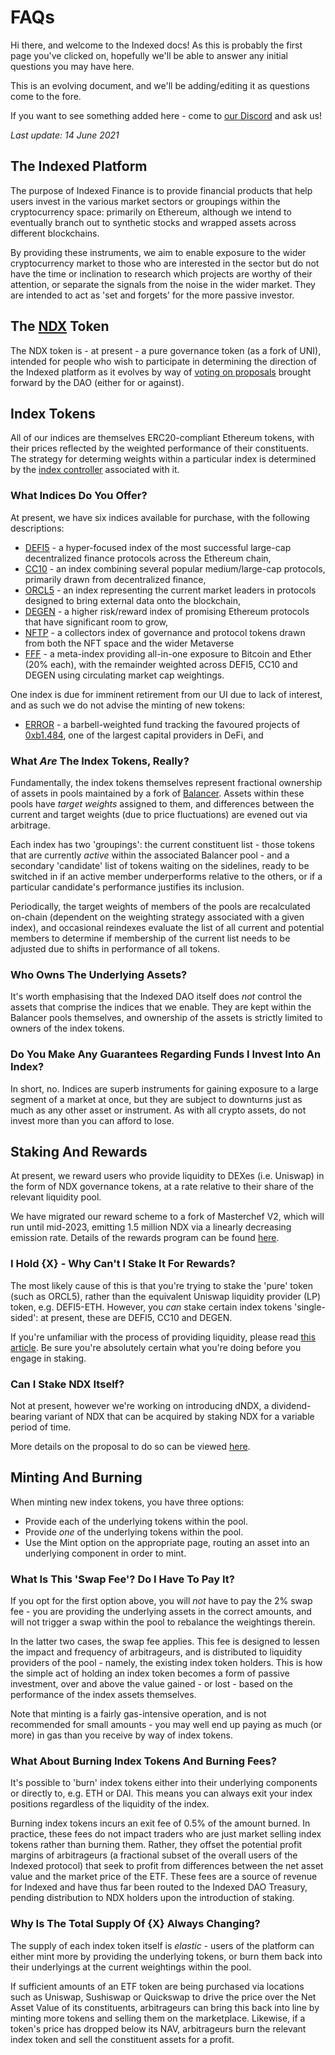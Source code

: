 # FAQs

Hi there, and welcome to the Indexed docs! As this is probably the first page you've clicked on, hopefully we'll be able to answer any initial questions you may have here.

This is an evolving document, and we'll be adding/editing it as questions come to the fore.

If you want to see something added here - come to [our Discord](https://discord.gg/jaeSTNPNt9) and ask us!

*Last update: 14 June 2021*

## The Indexed Platform

The purpose of Indexed Finance is to provide financial products that help users invest in the various market sectors or groupings within the cryptocurrency space: primarily on Ethereum, although we intend to eventually branch out to synthetic stocks and wrapped assets across different blockchains.

By providing these instruments, we aim to enable exposure to the wider cryptocurrency market to those who are interested in the sector but do not have the time or inclination to research which projects are worthy of their attention, or separate the signals from the noise in the wider market. They are intended to act as 'set and forgets' for the more passive investor.

## The [NDX](https://www.coingecko.com/en/coins/indexed-finance) Token

The NDX token is - at present - a pure governance token (as a fork of UNI), intended for people who wish to participate in determining the direction of the Indexed platform as it evolves by way of [voting on proposals](https://www.withtally.com/governance/indexed) brought forward by the DAO (either for or against).

## Index Tokens

All of our indices are themselves ERC20-compliant Ethereum tokens, with their prices reflected by the weighted performance of their constituents. The strategy for determing weights within a particular index is determined by the [index controller](../protocol/index-controller.md) associated with it.

### What Indices Do You Offer?

At present, we have six indices available for purchase, with the following descriptions:

* [DEFI5](https://www.coingecko.com/en/coins/defi-top-5-index) - a hyper-focused index of the most successful large-cap decentralized finance protocols across the Ethereum chain,
* [CC10](https://www.coingecko.com/en/coins/cryptocurrency-top-10-index) - an index combining several popular medium/large-cap protocols, primarily drawn from decentralized finance,
* [ORCL5](https://www.coingecko.com/en/coins/oracle-top-5-index) - an index representing the current market leaders in protocols designed to bring external data onto the blockchain,
* [DEGEN](https://www.coingecko.com/en/coins/degen-index) - a higher risk/reward index of promising Ethereum protocols that have significant room to grow,
* [NFTP](https://www.coingecko.com/en/coins/nft-platform-index) - a collectors index of governance and protocol tokens drawn from both the NFT space and the wider Metaverse
* [FFF](https://www.coingecko.com/en/coins/future-of-finance-fund) - a meta-index providing all-in-one exposure to Bitcoin and Ether (20% each), with the remainder weighted across DEFI5, CC10 and DEGEN using circulating market cap weightings.

One index is due for imminent retirement from our UI due to lack of interest, and as such we do not advise the minting of new tokens:

* [ERROR](https://www.coingecko.com/en/coins/484-fund) - a barbell-weighted fund tracking the favoured projects of [0xb1.484](https://etherscan.io/address/0xb1adceddb2941033a090dd166a462fe1c2029484), one of the largest capital providers in DeFi, and

### What _Are_ The Index Tokens, Really?

Fundamentally, the index tokens themselves represent fractional ownership of assets in pools maintained by a fork of [Balancer](https://balancer.finance/whitepaper/). Assets within these pools have _target weights_ assigned to them, and differences between the current and target weights (due to price fluctuations) are evened out via arbitrage.

Each index has two 'groupings': the current constituent list - those tokens that are currently _active_ within the associated Balancer pool - and a secondary 'candidate' list of tokens waiting on the sidelines, ready to be switched in if an active member underperforms relative to the others, or if a particular candidate's performance justifies its inclusion.

Periodically, the target weights of members of the pools are recalculated on-chain (dependent on the weighting strategy associated with a given index), and occasional reindexes evaluate the list of all current and potential members to determine if membership of the current list needs to be adjusted due to shifts in performance of all tokens.

### Who Owns The Underlying Assets?

It's worth emphasising that the Indexed DAO itself does *not* control the assets that comprise the indices that we enable. They are kept within the Balancer pools themselves, and ownership of the assets is strictly limited to owners of the index tokens.

### Do You Make Any Guarantees Regarding Funds I Invest Into An Index?

In short, no. Indices are superb instruments for gaining exposure to a large segment of a market at once, but they are subject to downturns just as much as any other asset or instrument. As with all crypto assets, do not invest more than you can afford to lose.

## Staking And Rewards

At present, we reward users who provide liquidity to DEXes (i.e. Uniswap) in the form of NDX governance tokens, at a rate relative to their share of the relevant liquidity pool.

We have migrated our reward scheme to a fork of Masterchef V2, which will run until mid-2023, emitting 1.5 million NDX via a linearly decreasing emission rate. Details of the rewards program can be found [here](https://ndxfi.medium.com/introducing-the-extended-ndx-liquidity-mining-program-ae30a0470001).

### I Hold {X} - Why Can't I Stake It For Rewards?

The most likely cause of this is that you're trying to stake the 'pure' token (such as ORCL5), rather than the equivalent Uniswap liquidity provider (LP) token, e.g. DEFI5-ETH. However, you _can_ stake certain index tokens 'single-sided': at present, these are DEFI5, CC10 and DEGEN.

If you're unfamiliar with the process of providing liquidity, please read [this article](https://defiprime.com/uniswap-liquidity-pools). Be sure you're absolutely certain what you're doing before you engage in staking.

### Can I Stake NDX Itself?

Not at present, however we're working on introducing dNDX, a dividend-bearing variant of NDX that can be acquired by staking NDX for a variable period of time.

More details on the proposal to do so can be viewed [here](https://forum.indexed.finance/t/create-dndx-a-dividends-token-for-indexed-fee-revenue/610).

## Minting And Burning

When minting new index tokens, you have three options:

* Provide each of the underlying tokens within the pool.
* Provide _one_ of the underlying tokens within the pool.
* Use the Mint option on the appropriate page, routing an asset into an underlying component in order to mint.

### What Is This 'Swap Fee'? Do I Have To Pay It?

If you opt for the first option above, you will _not_ have to pay the 2% swap fee - you are providing the underlying assets in the correct amounts, and will not trigger a swap within the pool to rebalance the weightings therein.

In the latter two cases, the swap fee applies. This fee is designed to lessen the impact and frequency of arbitrageurs, and is distributed to liquidity providers of the pool - namely, the existing index token holders. This is how the simple act of holding an index token becomes a form of passive investment, over and above the value gained - or lost - based on the performance of the index assets themselves.

Note that minting is a fairly gas-intensive operation, and is not recommended for small amounts - you may well end up paying as much (or more) in gas than you receive by way of index tokens.

### What About Burning Index Tokens And Burning Fees?

It's possible to 'burn' index tokens either into their underlying components or directly to, e.g. ETH or DAI. This means you can always exit your index positions regardless of the liquidity of the index.

Burning index tokens incurs an exit fee of 0.5% of the amount burned. In practice, these fees do not impact traders who are just market selling index tokens rather than burning them. Rather, they offset the potential profit margins of arbitrageurs (a fractional subset of the overall users of the Indexed protocol) that seek to profit from differences between the net asset value and the market price of the ETF. These fees are a source of revenue for Indexed and have thus far been routed to the Indexed DAO Treasury, pending distribution to NDX holders upon the introduction of staking.

### Why Is The Total Supply Of {X} Always Changing?

The supply of each index token itself is _elastic_ - users of the platform can either mint more by providing the underlying tokens, or burn them back into their underlyings at the current weightings within the pool.

If sufficient amounts of an ETF token are being purchased via locations such as Uniswap, Sushiswap or Quickswap to drive the price over the Net Asset Value of its constituents, arbitrageurs can bring this back into line by minting more tokens and selling them on the marketplace. Likewise, if a token's price has dropped below its NAV, arbitrageurs burn the relevant index token and sell the constituent assets for a profit.
